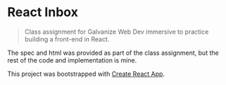 # React Inbox
> Class assignment for Galvanize Web Dev immersive to practice building a front-end in React.

The spec and html was provided as part of the class assignment, but the rest of the code and implementation is mine.

This project was bootstrapped with [Create React App](https://github.com/facebookincubator/create-react-app).
